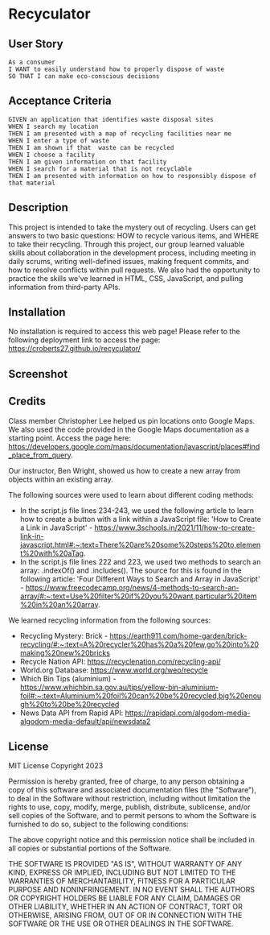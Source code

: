 # Recyculator

## User Story
````
As a consumer
I WANT to easily understand how to properly dispose of waste
SO THAT I can make eco-conscious decisions 
````

## Acceptance Criteria
````
GIVEN an application that identifies waste disposal sites
WHEN I search my location
THEN I am presented with a map of recycling facilities near me
WHEN I enter a type of waste
THEN I am shown if that  waste can be recycled
WHEN I choose a facility
THEN I am given information on that facility
WHEN I search for a material that is not recyclable
THEN I am presented with information on how to responsibly dispose of that material
````

## Description
This project is intended to take the mystery out of recycling. Users can get answers to two basic questions: HOW to recycle various items, and WHERE to take their recycling. Through this project, our group learned valuable skills about collaboration in the development process, including meeting in daily scrums, writing well-defined issues, making frequent commits, and how to resolve conflicts within pull requests.  We also had the opportunity to practice the skills we've learned in HTML, CSS, JavaScript, and pulling information from third-party APIs. 

## Installation 

No installation is required to access this web page! Please refer to the following deployment link to access the page: https://croberts27.github.io/recyculator/

## Screenshot

## Credits
Class member Christopher Lee helped us pin locations onto Google Maps. We also used the code provided in the Google Maps documentation as a starting point. Access the page here: https://developers.google.com/maps/documentation/javascript/places#find_place_from_query.

Our instructor, Ben Wright, showed us how to create a new array from objects within an existing array.

The following sources were used to learn about different coding methods:
- In the script.js file lines 234-243, we used the following article to learn how to create a button with a link within a JavaScript file: 'How to Create a Link in JavaScript' - https://www.3schools.in/2021/11/how-to-create-link-in-javascript.html#:~:text=There%20are%20some%20steps%20to,element%20with%20aTag.
- In the script.js file lines 222 and 223, we used two methods to search an array: .indexOf() and .includes(). The source for this is found in the following article: 'Four Different Ways to Search and Array in JavaScript' - https://www.freecodecamp.org/news/4-methods-to-search-an-array/#:~:text=Use%20filter%20if%20you%20want,particular%20item%20in%20an%20array.

We learned recycling information from the following sources:
- Recycling Mystery: Brick - https://earth911.com/home-garden/brick-recycling/#:~:text=A%20recycler%20has%20a%20few,go%20into%20making%20new%20bricks
- Recycle Nation API: https://recyclenation.com/recycling-api/
- World.org Database: https://www.world.org/weo/recycle
- Which Bin Tips (aluminium) - https://www.whichbin.sa.gov.au/tips/yellow-bin-aluminium-foil#:~:text=Aluminium%20foil%20can%20be%20recycled,big%20enough%20to%20be%20recycled
- News Data API from Rapid API: https://rapidapi.com/algodom-media-algodom-media-default/api/newsdata2


## License 
MIT License
Copyright 2023 <COPYRIGHT HOLDER>

Permission is hereby granted, free of charge, to any person obtaining a copy of this software and associated documentation files (the "Software"), to deal in the Software without restriction, including without limitation the rights to use, copy, modify, merge, publish, distribute, sublicense, and/or sell copies of the Software, and to permit persons to whom the Software is furnished to do so, subject to the following conditions:

The above copyright notice and this permission notice shall be included in all copies or substantial portions of the Software.

THE SOFTWARE IS PROVIDED "AS IS", WITHOUT WARRANTY OF ANY KIND, EXPRESS OR IMPLIED, INCLUDING BUT NOT LIMITED TO THE WARRANTIES OF MERCHANTABILITY, FITNESS FOR A PARTICULAR PURPOSE AND NONINFRINGEMENT. IN NO EVENT SHALL THE AUTHORS OR COPYRIGHT HOLDERS BE LIABLE FOR ANY CLAIM, DAMAGES OR OTHER LIABILITY, WHETHER IN AN ACTION OF CONTRACT, TORT OR OTHERWISE, ARISING FROM, OUT OF OR IN CONNECTION WITH THE SOFTWARE OR THE USE OR OTHER DEALINGS IN THE SOFTWARE.